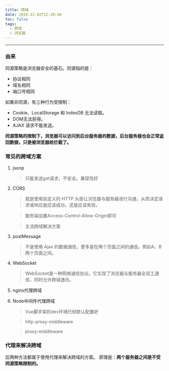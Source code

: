 ```yaml
---
title: 跨域
date: 2018-12-02T22:20:50
toc: false
tags: 
  - 跨域
  - 浏览器
---
```

----
### 由来

同源策略是浏览器安全的基石。同源指的是：
- 协议相同
- 域名相同
- 端口号相同

如果非同源，有三种行为受限制：

- Cookie、LocalStorage 和 IndexDB 无法读取。
- DOM无法获得。
- AJAX 请求不能发送。

**同源策略的限制下，浏览器可以访问到后台服务器的数据，后台服务器也会正常返回数据，只是被浏览器给拦截了。**

### 常见的跨域方案

1. jsonp
    
    >只能发送get请求，不安全。兼容性好
2. CORS
    
    >就是使用自定义的 HTTP 头部让浏览器与服务器进行沟通，从而决定请求或响应是应该成功，还是应该失败。

    >服务端设置Access-Control-Allow-Origin即可
    
    >主流跨域解决方案
3. postMessage
    
    >不是使用 Ajax 的数据通信，更多是在两个页面之间的通信。例如A、B两个页面之间。
4. WebSocket
    
    >WebSocket是一种网络通信协议。它实现了浏览器与服务器全双工通信，同时允许跨域通讯。
5. nginx代理跨域
6. Node中间件代理跨域
    
    >Vue脚手架的dev环境已经默认配置好

    >http-proxy-middleware 

    >proxy-middleware
    
### 代理来解决跨域
后两种方法都属于使用代理来解决跨域的方案。
原理是：**两个服务器之间是不受同源策略限制的。**


